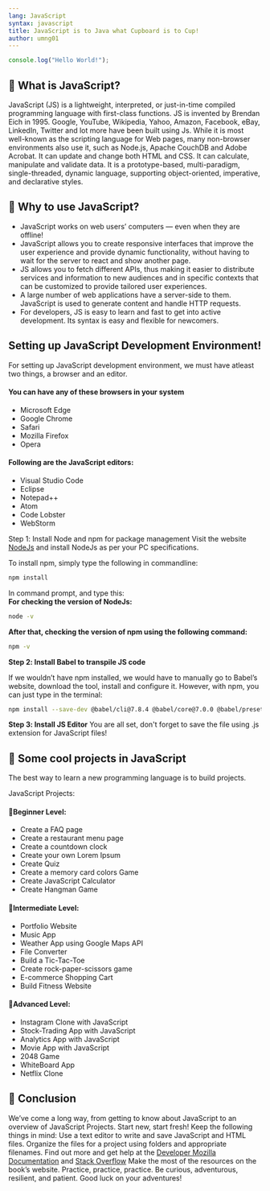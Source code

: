 ```yaml
---
lang: JavaScript
syntax: javascript
title: JavaScript is to Java what Cupboard is to Cup!
author: umng01
---
```


```javascript
console.log("Hello World!");
```
## 💛 What is JavaScript? 
JavaScript (JS) is a lightweight, interpreted, or just-in-time compiled programming language with first-class functions. JS is invented by Brendan Eich in 1995. Google, YouTube, Wikipedia, Yahoo, Amazon, Facebook, eBay, LinkedIn, Twitter and lot more have been built using Js. While it is most well-known as the scripting language for Web pages, many non-browser environments also use it, such as Node.js, Apache CouchDB and Adobe Acrobat. It can update and change both HTML and CSS. It can calculate, manipulate and validate data. It is a prototype-based, multi-paradigm, single-threaded, dynamic language, supporting object-oriented, imperative, and declarative  styles. 

## 🖤 Why to use JavaScript?
- JavaScript works on web users’ computers — even when they are offline!
- JavaScript allows you to create responsive interfaces that improve the user experience and provide dynamic functionality, without having to wait for the server to react and show another page.
- JS allows you to fetch different APIs, thus making it easier to distribute services and information to new audiences and in specific contexts that can be customized to provide tailored user experiences.
- A large number of web applications have a server-side to them. JavaScript is used to generate content and handle HTTP requests.
- For developers, JS is easy to learn and fast to get into active development. Its syntax is easy and flexible for newcomers.

## Setting up JavaScript Development Environment!
For setting up JavaScript development environment, we must have atleast two things, a browser and an editor.

#### You can have any of these browsers in your system
- Microsoft Edge
- Google Chrome
- Safari
- Mozilla Firefox
- Opera

#### Following are the JavaScript editors:
- Visual Studio Code
- Eclipse
- Notepad++
- Atom
- Code Lobster
- WebStorm

Step 1️: Install Node and npm for package management
Visit the website [NodeJs](https://nodejs.org/en/download) and install NodeJs as per your PC specifications.

To install npm, simply type the following in commandline:
```sh
npm install
```

In command prompt, and type this: <br />
**For checking the version of  NodeJs:**
```sh
node -v
```
**After that, checking the version of npm  using the following command:**
```sh
npm -v 
```
**Step 2️: Install Babel to transpile JS code**

If we wouldn’t have npm installed, we would have to manually go to Babel’s website, download the tool, install and configure it. However, with npm, you can just type in the terminal:

```sh
npm install --save-dev @babel/cli@7.8.4 @babel/core@7.0.0 @babel/preset-env@7.0.0 @babel/register@7.0.0 @babel/node@7.0.0
```
**Step 3️: Install JS Editor**
You are all set, don't forget to save the file using .js extension for JavaScript files!

## 💛 Some cool projects in JavaScript
The best way to learn a new programming language is to build projects.

JavaScript Projects:

#### 🌟Beginner Level:  
- Create a FAQ page
- Create a restaurant menu page 
- Create a countdown clock
- Create your own Lorem Ipsum
- Create Quiz 
- Create a memory card colors Game
- Create JavaScript Calculator
- Create Hangman Game

#### 🌟Intermediate Level: 
- Portfolio Website
- Music App
- Weather App using Google Maps API
- File Converter
- Build a Tic-Tac-Toe
- Create rock-paper-scissors game
- E-commerce Shopping Cart
- Build Fitness Website

#### 🌟Advanced Level:
- Instagram Clone with JavaScript
- Stock-Trading App with JavaScript
- Analytics App with JavaScript
- Movie App with JavaScript
- 2048 Game
- WhiteBoard App
- Netflix Clone

## 🖤 Conclusion
We’ve come a long way, from getting to know about JavaScript to an overview of JavaScript Projects. Start new, start fresh! Keep the following things in mind: 
Use a text editor to write and save JavaScript and HTML files. 
Organize the files for a project using folders and appropriate filenames. 
Find out more and get help at the [Developer Mozilla Documentation](https://developer.mozilla.org/en-US/docs/Web/JavaScript) and [Stack Overflow](stackoverflow.com)
Make the most of the resources on the book’s website. 
Practice, practice, practice. Be curious, adventurous, resilient, and patient. Good luck on your adventures!